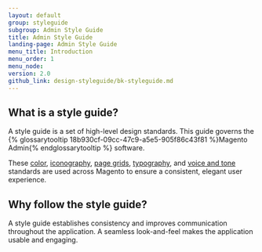 ```yaml
---
layout: default
group: styleguide
subgroup: Admin Style Guide
title: Admin Style Guide
landing-page: Admin Style Guide
menu_title: Introduction
menu_order: 1
menu_node:
version: 2.0
github_link: design-styleguide/bk-styleguide.md
---
```


## What is a style guide?

A style guide is a set of high-level design standards. This guide governs the {% glossarytooltip 18b930cf-09cc-47c9-a5e5-905f86c43f81 %}Magento Admin{% endglossarytooltip %} software.

These <a href="color/color.html">color</a>, <a href="iconography/iconography.html">iconography</a>, <a href="pagegrid/pagegrid.html">page grids</a>, <a href="typography/typography.html">typography</a>, and <a href="content-voice-tone/content-voice-tone.html">voice and tone</a> standards are used across Magento to ensure a consistent, elegant user experience.

## Why follow the style guide?

A style guide establishes consistency and improves communication throughout the application. A seamless look-and-feel makes the application usable and engaging.
